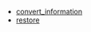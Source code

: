 ﻿*  [convert_information](/FME/ages/ages_leverans_specifika/kulturparken_smaland/convert_information/convert_information)
*  [restore](/FME/ages/ages_leverans_specifika/kulturparken_smaland/restore/restore)

